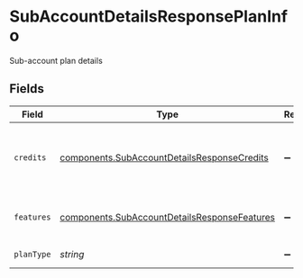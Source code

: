 # SubAccountDetailsResponsePlanInfo

Sub-account plan details


## Fields

| Field                                                                                                    | Type                                                                                                     | Required                                                                                                 | Description                                                                                              |
| -------------------------------------------------------------------------------------------------------- | -------------------------------------------------------------------------------------------------------- | -------------------------------------------------------------------------------------------------------- | -------------------------------------------------------------------------------------------------------- |
| `credits`                                                                                                | [components.SubAccountDetailsResponseCredits](../../models/shared/subaccountdetailsresponsecredits.md)   | :heavy_minus_sign:                                                                                       | Credits quota and remaining credits on the sub-account                                                   |
| `features`                                                                                               | [components.SubAccountDetailsResponseFeatures](../../models/shared/subaccountdetailsresponsefeatures.md) | :heavy_minus_sign:                                                                                       | Features available on the sub-account                                                                    |
| `planType`                                                                                               | *string*                                                                                                 | :heavy_minus_sign:                                                                                       | type of the plan                                                                                         |